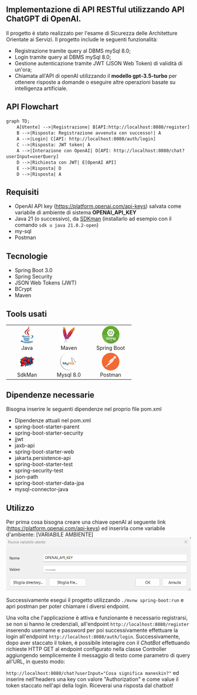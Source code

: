 ## Implementazione di API RESTful utilizzando API ChatGPT di OpenAI. 
Il progetto è stato realizzato per l'esame di Sicurezza delle Architetture Orientate ai Servizi.
Il progetto include le seguenti funzionalità:
* Registrazione tramite query al DBMS mySql 8.0;
* Login tramite query al DBMS mySql 8.0;
* Gestione autenticazione tramite JWT (JSON Web Token) di validità di un'ora;
* Chiamata all'API di openAI utilizzando il **modello gpt-3.5-turbo** per ottenere risposte a domande o eseguire altre operazioni basate su intelligenza artificiale.

## API Flowchart

```mermaid
graph TD;
    A[Utente] -->|Registrazione| B[API:http://localhost:8080/register]
    B -->|Risposta: Registrazione avvenuta con successo!| A
    A -->|Login| C[API: http://localhost:8080/auth/login]
    C -->|Risposta: JWT token| A
    A -->|Interazione con OpenAI| D[API: http://localhost:8080/chat?userInput=userQuery]
    D -->|Richiesta con JWT| E[OpenAI API]
    E -->|Risposta| D
    D -->|Risposta| A

```


## Requisiti
- OpenAI API key (https://platform.openai.com/api-keys) salvata come variabile di ambiente di sistema **OPENAI_API_KEY**
- Java 21 (o successivo), da [SDKman](https://sdkman.io) (installarlo ad esempio con il comando `sdk u java 21.0.2-open`)
- my-sql
- Postman


## Tecnologie
* Spring Boot 3.0
* Spring Security
* JSON Web Tokens (JWT)
* BCrypt
* Maven


## Tools usati

<table align="center">
  <tr>
    <td align="center" width="100">
      <img src="immagini/java21.jpg" width="48" height="48" alt="Java" /><br>
      Java
    </td>
    <td align="center" width="100">
      <img src="immagini/maven.jpg" width="48" height="48" alt="Maven" /><br>
      Maven
    </td>
    <td align="center" width="100">
      <img src="immagini/springBoot.png" width="48" height="48" alt="Spring Boot" /><br>
      Spring Boot
    </td>

  </tr>
  <tr>
      <td align="center" width="100">
      <img src="immagini/sdkman.png" width="48" height="48" alt="SdkMan" /><br>
      SdkMan
    </td>
  <td align="center" width="100">
      <img src="immagini/mySql.png" width="48" height="48" alt="Mysql" /><br>
      Mysql 8.0
    </td>
	  <td align="center" width="100">
      <img src="immagini/postman.jpg" width="48" height="48" alt="Postman" /><br>
      Postman
    </td>
  </tr>
</table>


## Dipendenze necessarie
Bisogna inserire le seguenti dipendenze nel proprio file pom.xml
* Dipendenze attuali nel pom.xml
* spring-boot-starter-parent
* spring-boot-starter-security
* jjwt
* jaxb-api
* spring-boot-starter-web
* jakarta.persistence-api
* spring-boot-starter-test
* spring-security-test
* json-path
* spring-boot-starter-data-jpa
* mysql-connector-java


## Utilizzo 
Per prima cosa bisogna creare una chiave openAI al seguente link (https://platform.openai.com/api-keys) ed inserirla come variabile d'ambiente:
[VARIABILE AMBIENTE] <br>
<img src="immagini/variabileAmbiente.png" /><br>

Successivamente esegui il progetto utilizzando `./mvnw spring-boot:run` e apri postman per poter chiamare i diversi endpoint.

Una volta che l'applicazione è attiva e funzionante è necessario registrarsi, se non si hanno le credenziali, all'endpoint `http://localhost:8080/register` inserendo username e password per poi successivamente effettuare la login
all'endpoint `http://localhost:8080/auth/login`.
Successivamente, dopo aver staccato il token, è possibile interagire con il *ChatBot* effettuando richieste HTTP GET al endpoint configurato nella classe Controller aggiungendo semplicemente il messaggio di testo come parametro di query all'URL, in questo modo:

`http://localhost:8080/chat?userInput="Cosa significa maneskin?"`
ed inserire nell'headers una key con valore "Authorization" e come value il token staccato nell'api della login.
Riceverai una risposta dal chatbot! 


